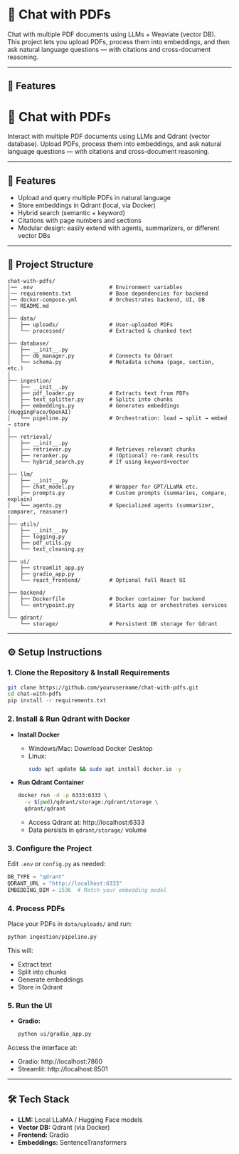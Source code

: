 # 📘 Chat with PDFs

Chat with multiple PDF documents using LLMs + Weaviate (vector DB).  
This project lets you upload PDFs, process them into embeddings, and then ask natural language questions — with citations and cross-document reasoning.

---

## 🚀 Features

<h1>📘 Chat with PDFs</h1>

Interact with multiple PDF documents using LLMs and Qdrant (vector database). Upload PDFs, process them into embeddings, and ask natural language questions — with citations and cross-document reasoning.

---

## 🚀 Features

- Upload and query multiple PDFs in natural language
- Store embeddings in Qdrant (local, via Docker)
- Hybrid search (semantic + keyword)
- Citations with page numbers and sections
- Modular design: easily extend with agents, summarizers, or different vector DBs

---

## 📂 Project Structure

```
chat-with-pdfs/
│── .env                        # Environment variables
│── requirements.txt            # Base dependencies for backend
│── docker-compose.yml          # Orchestrates backend, UI, DB
│── README.md
│
├── data/
│   ├── uploads/                # User-uploaded PDFs
│   └── processed/              # Extracted & chunked text
│
├── database/
│   ├── __init__.py
│   ├── db_manager.py           # Connects to Qdrant
│   └── schema.py               # Metadata schema (page, section, etc.)
│
├── ingestion/
│   ├── __init__.py
│   ├── pdf_loader.py           # Extracts text from PDFs
│   ├── text_splitter.py        # Splits into chunks
│   ├── embeddings.py           # Generates embeddings (HuggingFace/OpenAI)
│   └── pipeline.py             # Orchestration: load → split → embed → store
│
├── retrieval/
│   ├── __init__.py
│   ├── retriever.py            # Retrieves relevant chunks
│   ├── reranker.py             # (Optional) re-rank results
│   └── hybrid_search.py        # If using keyword+vector
│
├── llm/
│   ├── __init__.py
│   ├── chat_model.py           # Wrapper for GPT/LLaMA etc.
│   ├── prompts.py              # Custom prompts (summaries, compare, explain)
│   └── agents.py               # Specialized agents (summarizer, comparer, reasoner)
│
├── utils/
│   ├── __init__.py
│   ├── logging.py
│   ├── pdf_utils.py
│   └── text_cleaning.py
│
├── ui/
│   ├── streamlit_app.py
│   ├── gradio_app.py
│   └── react_frontend/         # Optional full React UI
│
├── backend/
│   ├── Dockerfile              # Docker container for backend
│   └── entrypoint.py           # Starts app or orchestrates services
│
└── qdrant/
    └── storage/                # Persistent DB storage for Qdrant
```

---

## ⚙️ Setup Instructions

### 1. Clone the Repository & Install Requirements

```bash
git clone https://github.com/yourusername/chat-with-pdfs.git
cd chat-with-pdfs
pip install -r requirements.txt
```

### 2. Install & Run Qdrant with Docker

- **Install Docker**
  - Windows/Mac: Download Docker Desktop
  - Linux:
    ```bash
    sudo apt update && sudo apt install docker.io -y
    ```

- **Run Qdrant Container**
  ```bash
  docker run -d -p 6333:6333 \
    -v $(pwd)/qdrant/storage:/qdrant/storage \
    qdrant/qdrant
  ```
  - Access Qdrant at: http://localhost:6333
  - Data persists in `qdrant/storage/` volume

### 3. Configure the Project

Edit `.env` or `config.py` as needed:

```python
DB_TYPE = "qdrant"
QDRANT_URL = "http://localhost:6333"
EMBEDDING_DIM = 1536  # Match your embedding model
```

### 4. Process PDFs

Place your PDFs in `data/uploads/` and run:

```bash
python ingestion/pipeline.py
```

This will:
- Extract text
- Split into chunks
- Generate embeddings
- Store in Qdrant

### 5. Run the UI

- **Gradio:**
  ```bash
  python ui/gradio_app.py
  ```

Access the interface at:
- Gradio: http://localhost:7860
- Streamlit: http://localhost:8501

---

## 🛠 Tech Stack

- **LLM:** Local LLaMA / Hugging Face models
- **Vector DB:** Qdrant (via Docker)
- **Frontend:** Gradio 
- **Embeddings:** SentenceTransformers 
